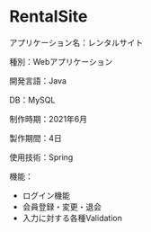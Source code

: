 # RentalSite
<p>アプリケーション名：レンタルサイト
<p>種別：Webアプリケーション
<p>開発言語：Java
<p>DB：MySQL
<p>制作時期：2021年6月
<p>製作期間：4日
<p>使用技術：Spring
<p>機能：
<ul>
  <li>ログイン機能
  <li>会員登録・変更・退会
  <li>入力に対する各種Validation
